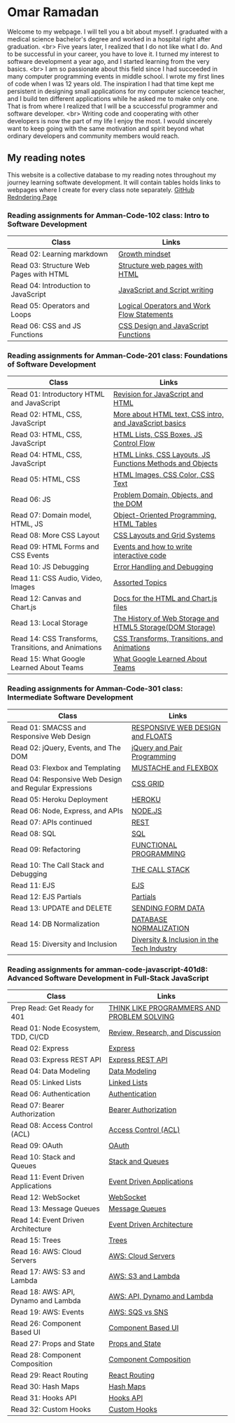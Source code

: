 # Omar Ramadan

Welcome to my webpage. I will tell you a bit about myself. I graduated with a medical science bachelor's degree and worked in a hospital right after graduation.
\<br> Five years later, I realized that I do not like what I do. And to be successful in your career, you have to love it. I turned my interest to software development a year ago, and I started learning from the very basics.
\<br>
I am so passionate about this field since I had succeeded in many computer programming events in middle school. I wrote my first lines of code when I was 12 years old. The inspiration I had that time kept me persistent in designing small applications for my computer science teacher, and I build ten different applications while he asked me to make only one. That is from where I realized that I will be a scuccessful programmer and software developer. \<br>
Writing code and cooperating with other developers is now the part of my life I enjoy the most. I would sincerely want to keep going with the same motivation and spirit beyond what ordinary developers and community members would reach.

## My reading notes

This website is a collective database to my reading notes throughout my journey learning softwate development. It will contain tables holds links to webpages where I create for every class note separately.
[GitHub Redndering Page](https://ramomar1992.github.io/reading-notes/)

### Reading assignments for Amman-Code-102 class: Intro to Software Development

| Class                                  | Links                                                                  |
| -------------------------------------- | ---------------------------------------------------------------------- |
| Read 02: Learning markdown             | [Growth mindset](Amman-Code-102/read02.md)                             |
| Read 03: Structure Web Pages with HTML | [Structure web pages with HTML](Amman-Code-102/read03.md)              |
| Read 04: Introduction to JavaScript    | [JavaScript and Script writing](Amman-Code-102/read04.md)              |
| Read 05: Operators and Loops           | [Logical Operators and Work Flow Statements](Amman-Code-102/read05.md) |
| Read 06: CSS and JS Functions          | [CSS Design and JavaScript Functions](Amman-Code-102/read06.md)        |

### Reading assignments for Amman-Code-201 class: Foundations of Software Development

| Class                                                | Links                                                                                 |
| ---------------------------------------------------- | ------------------------------------------------------------------------------------- |
| Read 01: Introductory HTML and JavaScript            | [Revision for JavaScript and HTML](Amman-Code-201/read01.md)                          |
| Read 02: HTML, CSS, JavaScript                       | [More about HTML text, CSS intro, and JavaScript basics](Amman-Code-201/read02.md)    |
| Read 03: HTML, CSS, JavaScript                       | [HTML Lists, CSS Boxes, JS Control Flow](Amman-Code-201/read03.md)                    |
| Read 04: HTML, CSS, JavaScript                       | [HTML Links, CSS Layouts, JS Functions Methods and Objects](Amman-Code-201/read04.md) |
| Read 05: HTML, CSS                                   | [HTML Images, CSS Color, CSS Text](Amman-Code-201/read05.md)                          |
| Read 06: JS                                          | [Problem Domain, Objects, and the DOM](Amman-Code-201/read06.md)                      |
| Read 07: Domain model, HTML, JS                      | [Object-Oriented Programming, HTML Tables](Amman-Code-201/read07.md)                  |
| Read 08: More CSS Layout                             | [CSS Layouts and Grid Systems](Amman-Code-201/read08.md)                              |
| Read 09: HTML Forms and CSS Events                   | [Events and how to write interactive code](Amman-Code-201/read09.md)                  |
| Read 10: JS Debugging                                | [Error Handling and Debugging](Amman-Code-201/read10.md)                              |
| Read 11: CSS Audio, Video, Images                    | [Assorted Topics](Amman-Code-201/read11.md)                                           |
| Read 12: Canvas and Chart.js                         | [Docs for the HTML and Chart.js files](Amman-Code-201/read12.md)                      |
| Read 13: Local Storage                               | [The History of Web Storage and HTML5 Storage(DOM Storage)](Amman-Code-201/read13.md) |
| Read 14: CSS Transforms, Transitions, and Animations | [CSS Transforms, Transitions, and Animations](Amman-Code-201/read14.md)               |
| Read 15: What Google Learned About Teams             | [What Google Learned About Teams](Amman-Code-201/read15.md)                           |

### Reading assignments for Amman-Code-301 class: Intermediate Software Development

| Class                                                  | Links                                                                  |
| ------------------------------------------------------ | ---------------------------------------------------------------------- |
| Read 01: SMACSS and Responsive Web Design              | [RESPONSIVE WEB DESIGN and FLOATS](Amman-Code-301/read01.md)           |
| Read 02: jQuery, Events, and The DOM                   | [jQuery and Pair Programming](Amman-Code-301/read02.md)                |
| Read 03: Flexbox and Templating                        | [MUSTACHE and FLEXBOX](Amman-Code-301/read03.md)                       |
| Read 04: Responsive Web Design and Regular Expressions | [CSS GRID](Amman-Code-301/read04.md)                                   |
| Read 05: Heroku Deployment                             | [HEROKU](Amman-Code-301/read05.md)                                     |
| Read 06: Node, Express, and APIs                       | [NODE.JS](Amman-Code-301/read06.md)                                    |
| Read 07: APIs continued                                | [REST](Amman-Code-301/read07.md)                                       |
| Read 08: SQL                                           | [SQL](Amman-Code-301/read08.md)                                        |
| Read 09: Refactoring                                   | [FUNCTIONAL PROGRAMMING](Amman-Code-301/read09.md)                     |
| Read 10: The Call Stack and Debugging                  | [THE CALL STACK](Amman-Code-301/read10.md)                             |
| Read 11: EJS                                           | [EJS](Amman-Code-301/read11.md)                                        |
| Read 12: EJS Partials                                  | [Partials](Amman-Code-301/read12.md)                                   |
| Read 13: UPDATE and DELETE                             | [SENDING FORM DATA](Amman-Code-301/read13.md)                          |
| Read 14: DB Normalization                              | [DATABASE NORMALIZATION](Amman-Code-301/read14.md)                     |
| Read 15: Diversity and Inclusion                       | [Diversity & Inclusion in the Tech Industry](Amman-Code-301/read15.md) |

### Reading assignments for amman-code-javascript-401d8: Advanced Software Development in Full-Stack JavaScript

| Class                                | Links                                                                    |
| ------------------------------------ | ------------------------------------------------------------------------ |
| Prep Read: Get Ready for 401         | [THINK LIKE PROGRAMMERS AND PROBLEM SOLVING](Amman-Code-401/propread.md) |
| Read 01: Node Ecosystem, TDD, CI/CD  | [Review, Research, and Discussion](Amman-Code-401/read01.md)             |
| Read 02: Express                     | [Express](Amman-Code-401/read02.md)                                      |
| Read 03: Express REST API            | [Express REST API](Amman-Code-401/read03.md)                             |
| Read 04: Data Modeling               | [Data Modeling](Amman-Code-401/read04.md)                                |
| Read 05: Linked Lists                | [Linked Lists](Amman-Code-401/read05.md)                                 |
| Read 06: Authentication              | [Authentication](Amman-Code-401/read06.md)                               |
| Read 07: Bearer Authorization        | [Bearer Authorization](Amman-Code-401/read07.md)                         |
| Read 08: Access Control (ACL)        | [Access Control (ACL)](Amman-Code-401/read08.md)                         |
| Read 09: OAuth                       | [OAuth](Amman-Code-401/read09.md)                                        |
| Read 10: Stack and Queues            | [Stack and Queues](Amman-Code-401/read10.md)                             |
| Read 11: Event Driven Applications   | [Event Driven Applications](Amman-Code-401/read11.md)                    |
| Read 12: WebSocket                   | [WebSocket](Amman-Code-401/read12.md)                                    |
| Read 13: Message Queues              | [Message Queues](Amman-Code-401/read13.md)                               |
| Read 14: Event Driven Architecture   | [Event Driven Architecture](Amman-Code-401/read14.md)                    |
| Read 15: Trees                       | [Trees](Amman-Code-401/read15.md)                                        |
| Read 16: AWS: Cloud Servers          | [AWS: Cloud Servers](Amman-Code-401/read16.md)                           |
| Read 17: AWS: S3 and Lambda          | [AWS: S3 and Lambda](Amman-Code-401/read17.md)                           |
| Read 18: AWS: API, Dynamo and Lambda | [AWS: API, Dynamo and Lambda](Amman-Code-401/read18.md)                  |
| Read 19: AWS: Events                 | [AWS: SQS vs SNS](Amman-Code-401/read19.md)                              |
| Read 26: Component Based UI          | [Component Based UI](Amman-Code-401/read26.md)                           |
| Read 27: Props and State             | [Props and State](Amman-Code-401/read27.md)                              |
| Read 28: Component Composition       | [Component Composition](Amman-Code-401/read28.md)                        |
| Read 29: React Routing               | [React Routing](Amman-Code-401/read29.md)                                |
| Read 30: Hash Maps                   | [Hash Maps](Amman-Code-401/read30.md)                                    |
| Read 31: Hooks API                   | [Hooks API](Amman-Code-401/read31.md)                                    |
| Read 32: Custom Hooks                | [Custom Hooks](Amman-Code-401/read32.md)                                 |
